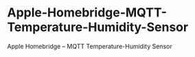 # Apple-Homebridge-MQTT-Temperature-Humidity-Sensor
Apple Homebridge – MQTT Temperature-Humidity Sensor
